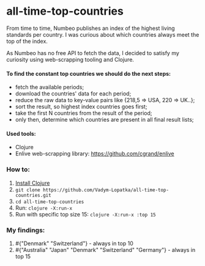 # all-time-top-countries

From time to time, Numbeo publishes an index of the highest living standards per country.
I was curious about which countries always meet the top of the index.

As Numbeo has no free API to fetch the data, I decided to satisfy my curiosity using web-scrapping tooling and Clojure.

#### To find the constant top countries we should do the next steps:
- fetch the available periods;
- download the countries' data for each period;
- reduce the raw data to key-value pairs like {218,5 => USA, 220 => UK..};
- sort the result, so highest index countries goes first;
- take the first N countries from the result of the period;
- only then, determine which countries are present in all final result lists;

#### Used tools:
- Clojure
- Enlive web-scrapping library: https://github.com/cgrand/enlive

### How to:
1. [Install Clojure](https://clojure.org/guides/install_clojure)
2. `git clone https://github.com/Vadym-Lopatka/all-time-top-countries.git`
3. `cd all-time-top-countries`
4. Run: `clojure -X:run-x`
5. Run with specific top size 15:
    `clojure -X:run-x :top 15`

### My findings:
1.  #{"Denmark" "Switzerland"} - always in top 10
2. #{"Australia" "Japan" "Denmark" "Switzerland" "Germany"} - always in top 15

